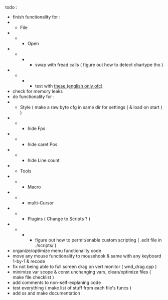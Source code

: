 todo :
- finish functionality for :
- - File
- - - Open
- - - - swap with fread calls ( figure out how to detect chartype tho )
- - - - test with [these (english only ofc)](https://github.com/arc80/plywood/tree/9c606056faf89f0918b81f5af09c23fefaf9a12d/repos/plywood/src/apps/AutodetectTest/tests)
- check for memory leaks
- do functionality for :
- - Style ( make a raw byte cfg in same dir for settings ( & load on start ) )
- - - hide Fps
- - - hide caret Pos
- - - hide Line count
- - Tools
- - - Macro
- - - multi-Cursor
- - - Plugins ( Change to Scripts ? )
- - - - figure out how to permit/enable custom scripting ( .edit file in ./scripts/ )
- organize/optimize menu functionality code
- move any mouse functionality to mousehook & same with any keyboard 1-by-1 & recode
- fix not being able to full screen drag on vert monitor ( wnd_drag.cpp )
- minimize var scope & const unchanging vars, clean/optimize files ( make file checklist )
- add comments to non-self-explaning code
- test everything ( make list of stuff from each file's funcs )
- add ss and make documentation
